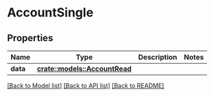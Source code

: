 # AccountSingle

## Properties

Name | Type | Description | Notes
------------ | ------------- | ------------- | -------------
**data** | [**crate::models::AccountRead**](AccountRead.md) |  | 

[[Back to Model list]](../README.md#documentation-for-models) [[Back to API list]](../README.md#documentation-for-api-endpoints) [[Back to README]](../README.md)


